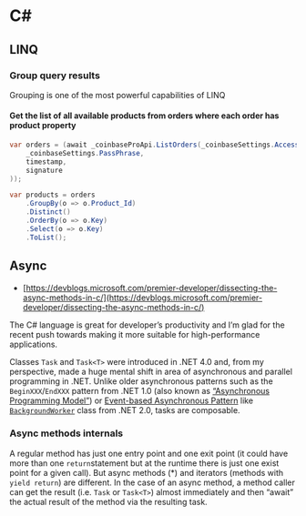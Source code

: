 # C\#

## LINQ

### Group query results

Grouping is one of the most powerful capabilities of LINQ

#### Get the list of all available products from orders where each order has product property



```csharp
var orders = (await _coinbaseProApi.ListOrders(_coinbaseSettings.AccessKey,
    _coinbaseSettings.PassPhrase,
    timestamp,
    signature
));

var products = orders
    .GroupBy(o => o.Product_Id)
    .Distinct()
    .OrderBy(o => o.Key)
    .Select(o => o.Key)
    .ToList();
```

##  Async

* [https://devblogs.microsoft.com/premier-developer/dissecting-the-async-methods-in-c/](https://devblogs.microsoft.com/premier-developer/dissecting-the-async-methods-in-c/)

The C\# language is great for developer’s productivity and I’m glad for the recent push towards making it more suitable for high-performance applications.

Classes `Task` and `Task<T>` were introduced in .NET 4.0 and, from my perspective, made a huge mental shift in area of asynchronous and parallel programming in .NET. Unlike older asynchronous patterns such as the `BeginXXX`/`EndXXX` pattern from .NET 1.0 \(also known as [“Asynchronous Programming Model”](https://docs.microsoft.com/en-us/dotnet/standard/asynchronous-programming-patterns/asynchronous-programming-model-apm)\) or [Event-based Asynchronous Pattern](https://docs.microsoft.com/en-us/dotnet/standard/asynchronous-programming-patterns/event-based-asynchronous-pattern-overview) like [`BackgroundWorker`](https://docs.microsoft.com/en-us/dotnet/framework/winforms/controls/backgroundworker-component) class from .NET 2.0, tasks are composable.

### Async methods internals

A regular method has just one entry point and one exit point \(it could have more than one `return`statement but at the runtime there is just one exist point for a given call\). But async methods \(\*\) and iterators \(methods with `yield return`\) are different. In the case of an async method, a method caller can get the result \(i.e. `Task` or `Task<T>`\) almost immediately and then “await” the actual result of the method via the resulting task.


